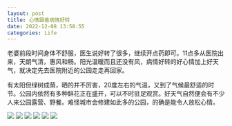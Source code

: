 ```yaml
---
layout: post
title: 心情跟着病情好转
date: 2022-12-08 13:58:55
categories: Life
---
```

<!-- markdownlint-disable MD041 MD002-->
老婆前段时间身体不舒服，医生说好转了很多，继续开点药即可。11点多从医院出来，天朗气清，惠风和畅。阳光温暖而且还没有风，病情好转的好心情加上好天气，就决定先去医院附近的公园走走再回家。

有太阳但绿树成荫，晒的并不厉害，20度左右的气温，又到了气候最舒适的时节。公园内依然有多种鲜花正在盛开，可以不时驻足观赏。好天气自然便会有不少人来公园露营、野餐。难怪城市会修建如此多的公园，的确是能令人放松心情。

![](https://ucarecdn.com/d2ad1583-5b4a-4bb9-8c56-f84319329513/2201.webp)
![](https://ucarecdn.com/106454fd-1f1a-4ca3-856d-22867a461b97/2202.webp)
![](https://ucarecdn.com/e39470e2-e446-4ad9-9623-6f7191a0622a/2203.webp)
![](https://ucarecdn.com/b1a7191a-ced6-4cc8-bd94-0607394f9641/2204.webp)
![](https://ucarecdn.com/869fb06b-e249-444d-91ae-5be948f5a81d/2205.webp)
![](https://ucarecdn.com/afa60f93-0d5d-40ce-8241-dab60881c61d/2206.webp)